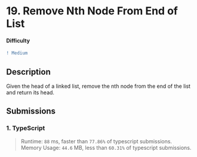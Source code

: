 # 19. Remove Nth Node From End of List

#### Difficulty

```diff
! Medium
```

## Description

Given the head of a linked list, remove the nth node from the end of the list and return its head.

## Submissions

### 1. TypeScript

> Runtime: `88` ms, faster than `77.86%` of typescript submissions.  
> Memory Usage: `44.6` MB, less than `60.31%` of typescript submissions.
